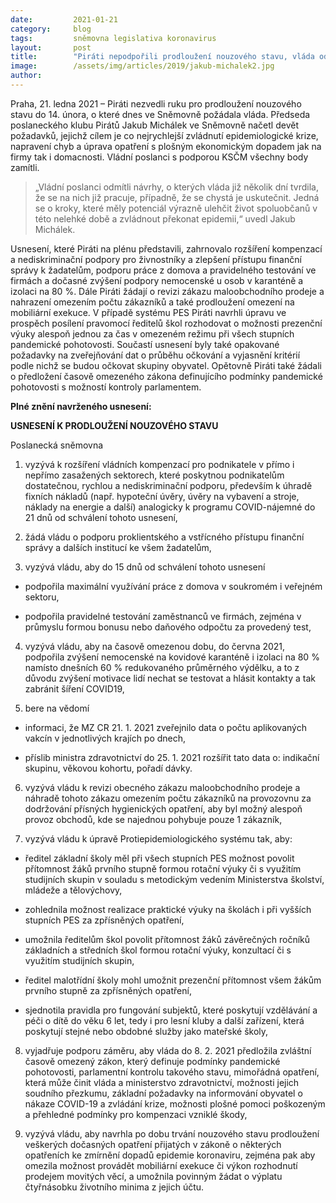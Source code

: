 ```yaml
---
date:         2021-01-21
category:     blog
tags:         sněmovna legislativa koronavirus
layout:       post
title:        "Piráti nepodpořili prodloužení nouzového stavu, vláda odmítla vyslyšet požadavky zmírňující dopady krize na občany"
image:        /assets/img/articles/2019/jakub-michalek2.jpg
author:       
---
```

 



Praha, 21. ledna 2021 – Piráti nezvedli ruku pro prodloužení nouzového stavu do 14. února, o které dnes ve Sněmovně požádala vláda. Předseda poslaneckého klubu Pirátů Jakub Michálek ve Sněmovně načetl devět požadavků, jejichž cílem je co nejrychlejší zvládnutí epidemiologické krize, napravení chyb a úprava opatření s plošným ekonomickým dopadem jak na firmy tak i domacnosti. Vládní poslanci s podporou KSČM všechny body zamítli.

> „Vládní poslanci odmítli návrhy, o kterých vláda již několik dní tvrdila, že se na nich již pracuje, případně, že se chystá je uskutečnit. Jedná se o kroky, které měly potenciál výrazně ulehčit život spoluobčanů v této nelehké době a zvládnout překonat epidemii,“ uvedl Jakub Michálek.

Usnesení, které Piráti na plénu představili, zahrnovalo rozšíření kompenzací a nediskriminační podpory pro živnostníky a zlepšení přístupu finanční správy k žadatelům, podporu práce z domova a pravidelného testování ve firmách a dočasné zvýšení podpory nemocenské u osob v karanténě a izolaci na 80 %. Dále Piráti žádají o revizi zákazu maloobchodního prodeje a nahrazení omezením počtu zákazníků a také prodloužení omezení na mobiliární exekuce. V případě systému PES Piráti navrhli úpravu ve prospěch posílení pravomocí ředitelů škol rozhodovat o možnosti prezenční výuky alespoň jednou za čas v omezeném režimu při všech stupních pandemické pohotovosti. Součastí usnesení byly také opakované požadavky na zveřejňování dat o průběhu očkování a vyjasnění kritérií podle nichž se budou očkovat skupiny obyvatel. Opětovně Piráti také žádali o předložení časově omezeného zákona definujícího podmínky pandemické pohotovosti s možností kontroly parlamentem.

 

**Plné znění navrženého usnesení:**

 

**USNESENÍ K PRODLOUŽENÍ NOUZOVÉHO STAVU**

Poslanecká sněmovna

1. vyzývá k rozšíření vládních kompenzací pro podnikatele v přímo i nepřímo zasažených sektorech, které poskytnou podnikatelům dostatečnou, rychlou a nediskriminační podporu, především k úhradě fixních nákladů (např. hypoteční úvěry, úvěry na vybavení a stroje, náklady na energie a další) analogicky k programu COVID-nájemné do 21 dnů od schválení tohoto usnesení,

2. žádá vládu o podporu proklientského a vstřícného přístupu finanční správy a dalších institucí ke všem žadatelům,

3. vyzývá vládu, aby do 15 dnů od schválení tohoto usnesení

* podpořila maximální využívání práce z domova v soukromém i veřejném sektoru,

* podpořila pravidelné testování zaměstnanců ve firmách, zejména v průmyslu formou bonusu nebo daňového odpočtu za provedený test,

4. vyzývá vládu, aby na časově omezenou dobu, do června 2021, podpořila zvýšení nemocenské na kovidové karanténě i izolaci na 80 % namísto dnešních 60 % redukovaného průměrného výdělku, a to z důvodu zvýšení motivace lidí nechat se testovat a hlásit kontakty a tak zabránit šíření COVID19,

5. bere na vědomí

* informaci, že MZ CR 21. 1. 2021 zveřejnilo data o počtu aplikovaných vakcín v jednotlivých krajích po dnech,

* příslib ministra zdravotnictví do 25. 1. 2021 rozšířit tato data o: indikační skupinu, věkovou kohortu, pořadí dávky.

6. vyzývá vládu k revizi obecného zákazu maloobchodního prodeje a náhradě tohoto zákazu omezením počtu zákazníků na provozovnu za dodržování přísných hygienických opatření, aby byl možný alespoň provoz obchodů, kde se najednou pohybuje pouze 1 zákazník, 

7. vyzývá vládu k úpravě Protiepidemiologického systému tak, aby:

* ředitel základní školy měl při všech stupních PES možnost povolit přítomnost žáků prvního stupně formou rotační výuky či s využitím studijních skupin v souladu s metodickým vedením Ministerstva školství, mládeže a tělovýchovy,

* zohlednila možnost realizace praktické výuky na školách i při vyšších stupních PES za zpřísněných opatření,

* umožnila ředitelům škol povolit přítomnost žáků závěrečných ročníků základních a středních škol formou rotační výuky, konzultací či s využitím studijních skupin,

* ředitel malotřídní školy mohl umožnit prezenční přítomnost všem žákům prvního stupně za zpřísněných opatření,

* sjednotila pravidla pro fungování subjektů, které poskytují vzdělávání a péči o dítě do věku 6 let, tedy i pro lesní kluby a další zařízení, která poskytují stejné nebo obdobné služby jako mateřské školy,

8. vyjadřuje podporu záměru, aby vláda do 8. 2. 2021 předložila zvláštní časově omezený zákon, který definuje podmínky pandemické pohotovosti, parlamentní kontrolu takového stavu, mimořádná opatření, která může činit vláda a ministerstvo zdravotnictví, možnosti jejich soudního přezkumu, základní požadavky na informování obyvatel o nákaze COVID-19 a zvládání krize, možnosti plošné pomoci poškozeným a přehledné podmínky pro kompenzaci vzniklé škody,  

9. vyzývá vládu, aby navrhla po dobu trvání nouzového stavu prodloužení veškerých dočasných opatření přijatých v zákoně o některých opatřeních ke zmírnění dopadů epidemie koronaviru, zejména pak aby omezila možnost provádět mobiliární exekuce či výkon rozhodnutí prodejem movitých věcí, a umožnila povinným žádat o výplatu čtyřnásobku životního minima z jejich účtu. 
